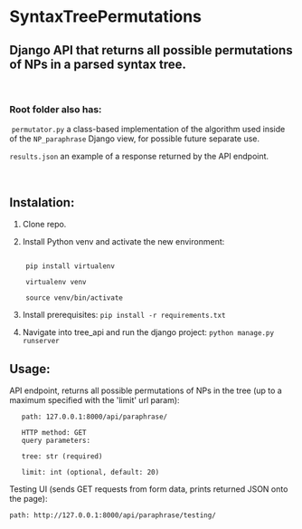# SyntaxTreePermutations
## Django API that returns all possible permutations of NPs in a parsed syntax tree.
​

### Root folder also has:

​
`permutator.py` a class-based implementation of the algorithm used inside of the `NP_paraphrase` Django view, for possible future separate use.


`results.json` an example of a response returned by the API endpoint.

​
## Instalation:
1. Clone repo.

2. Install Python venv and activate the new environment:

```    

    pip install virtualenv

    virtualenv venv

    source venv/bin/activate

```    

    
3. Install prerequisites:  ```pip install -r requirements.txt```

4. Navigate into tree_api and run the django project: ```python manage.py runserver```


## Usage:


   API endpoint, returns all possible permutations of NPs in the tree (up to a maximum specified with the 'limit' url param):
```
   path: 127.0.0.1:8000/api/paraphrase/

   HTTP method: GET
   query parameters:

   tree: str (required)

   limit: int (optional, default: 20)

```

Testing UI (sends GET requests from form data, prints returned JSON onto the page):

```
path: http://127.0.0.1:8000/api/paraphrase/testing/
```